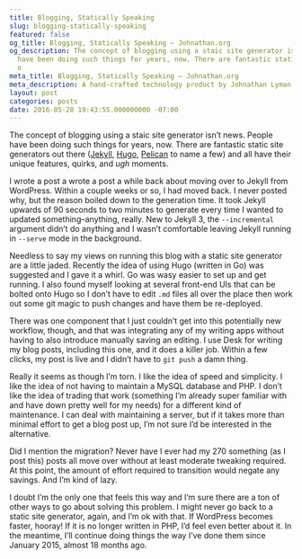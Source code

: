 ```yaml
---
title: Blogging, Statically Speaking
slug: blogging-statically-speaking
featured: false
og_title: Blogging, Statically Speaking – Johnathan.org
og_description: The concept of blogging using a staic site generator isn’t news. People
  have been doing such things for years, now. There are fantastic static site generators
  o
meta_title: Blogging, Statically Speaking – Johnathan.org
meta_description: A hand-crafted technology product by Johnathan Lyman
layout: post
categories: posts
date: 2016-05-28 19:43:55.000000000 -07:00
---
```


The concept of blogging using a staic site generator isn’t news. People have been doing such things for years, now. There are fantastic static site generators out there ([Jekyll](https://jekyllrb.com), [Hugo](https://gohugo.io), [Pelican](http://blog.getpelican.com) to name a few) and all have their unique features, quirks, and _ugh_ moments.

I wrote a post a wrote a post a while back about moving over to Jekyll from WordPress. Within a couple weeks or so, I had moved back. I never posted why, but the reason boiled down to the generation time. It took Jekyll upwards of 90 seconds to two minutes to generate every time I wanted to updated something–anything, really. New to Jekyll 3, the `--incremental` argument didn’t do anything and I wasn’t comfortable leaving Jekyll running in `--serve` mode in the background.

Needless to say my views on running this blog with a static site generator are a little jaded. Recently the idea of using Hugo (written in Go) was suggested and I gave it a whirl. Go was wasy easier to set up and get running. I also found myself looking at several front-end UIs that can be bolted onto Hugo so I don’t have to edit `.md` files all over the place then work out some git magic to push changes and have them be re-deployed.

There was one component that I just couldn’t get into this potentially new workflow, though, and that was integrating any of my writing apps without having to also introduce manually saving an editing. I use Desk for writing my blog posts, including this one, and it does a killer job. Within a few clicks, my post is live and I didn’t have to `git push` a damn thing.

Really it seems as though I’m torn. I like the idea of speed and simplicity. I like the idea of not having to maintain a MySQL database and PHP. I don’t like the idea of trading that work (something I’m already super familiar with and have down pretty well for my needs) for a different kind of maintenance. I can deal with maintaining a server, but if it takes more than minimal effort to get a blog post up, I’m not sure I’d be interested in the alternative.

Did I mention the migration? Never have I ever had my 270 something (as I post this) posts all move over without at least moderate tweaking required. At this point, the amount of effort required to transition would negate any savings. And I’m kind of lazy.

I doubt I’m the only one that feels this way and I’m sure there are a ton of other ways to go about solving this problem. I might never go back to a static site generator, again, and I’m ok with that. If WordPress becomes faster, hooray! If it is no longer written in PHP, I’d feel even better about it. In the meantime, I’ll continue doing things the way I’ve done them since January 2015, almost 18 months ago.

